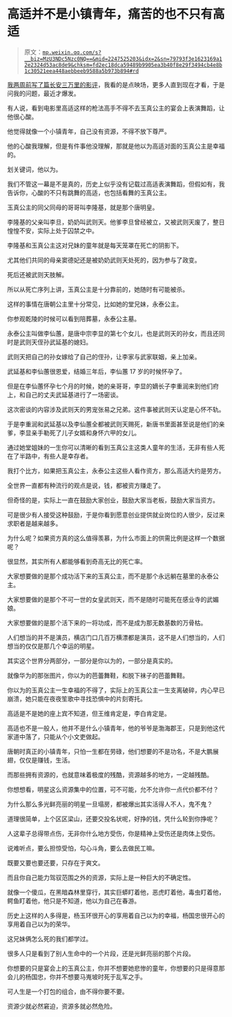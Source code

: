 # 高适并不是小镇青年，痛苦的也不只有高适

> 原文：[`mp.weixin.qq.com/s?__biz=MzU3NDc5Nzc0NQ==&mid=2247525203&idx=2&sn=79793f3e1623169a12e2324d53ac8de9&chksm=fd2ec18dca59489b9905ea3b40f8e29f3494cb4e8b1c30521eea448aebbeeb9588a5b973b894#rd`](http://mp.weixin.qq.com/s?__biz=MzU3NDc5Nzc0NQ==&mid=2247525203&idx=2&sn=79793f3e1623169a12e2324d53ac8de9&chksm=fd2ec18dca59489b9905ea3b40f8e29f3494cb4e8b1c30521eea448aebbeeb9588a5b973b894#rd)

[我两周前写了篇长安三万里的影评](http://mp.weixin.qq.com/s?__biz=MzU0MjYwNDU2Mw==&mid=2247511489&idx=1&sn=8d2440b9a0bff15e86c03a1d022622ab&chksm=fb1ac1bdcc6d48ab37c27a86881fd1d44546d19bf038aa398ae27e448d8b83501413c0cec405&scene=21#wechat_redirect)，我看的是点映场，更多人直到现在才看，于是问我的问题，最近才爆发。 

有人说，看到电影里高适这样的枪法高手不得不去玉真公主的宴会上表演舞蹈，让他很心酸。 

他觉得就像一个小镇青年，自己没有资源，不得不放下尊严。 

他的心酸我理解，但是有件事他没理解，那就是他以为高适对面的玉真公主是幸福的。 

划关键词，他以为。 

我们不管这一幕是不是真的，历史上似乎没有记载过高适表演舞蹈，但假如有，我告诉你，心酸的不只有跳舞的高适，也包括看舞的玉真公主。 

玉真公主的同父同母的哥哥叫李隆基，就是那个唐明皇。 

李隆基的父亲叫李旦，奶奶叫武则天。他爹李旦曾经被立，又被武则天废了，整日惶惶不安，实际上处于囚禁之中。 

李隆基和玉真公主这对兄妹的童年就是每天笼罩在死亡的阴影下。

尤其他们共同的母亲窦德妃还是被奶奶武则天处死的，因为参与了政变。

死后还被武则天肢解。 

所以从死亡序列上讲，玉真公主是十分靠前的，她随时有可能被杀。 

这样的事情在唐朝公主里十分常见，比如她的堂兄妹，永泰公主。

你参观乾陵的时候可以看到陪葬墓，永泰公主墓。

永泰公主叫做李仙蕙，是唐中宗李显的第七个女儿，也是武则天的孙女，而且还同时是武则天侄孙武延基的媳妇。

武则天把自己的孙女嫁给了自己的侄孙，让李家与武家联姻，亲上加亲。 

武延基和李仙蕙很恩爱，结婚三年后，李仙蕙 17 岁的时候怀孕了。 

但是在李仙蕙怀孕七个月的时候，她的亲哥哥，李显的嫡长子李重润来到他们府上，和自己的丈夫武延基进行了一场密谈。

这次密谈的内容涉及武则天的男宠张易之兄弟。这件事被武则天认定是心怀不轨。

于是李重润和武延基以及李仙蕙全都被武则天赐死，新唐书里面甚至说是他们的亲爹，李显亲手勒死了儿子女婿和身怀六甲的女儿。

通过她堂姐妹的一生你可以清晰的看到玉真公主这类人童年的生活，无非有些人死在了半路中，有些人是幸存者。 

我打个比方，如果把玉真公主，永泰公主这些人看作资方，那么高适大约是劳方。 

全世界一直都有种流行的观点是说，钱，都被资方赚走了。

但奇怪的是，实际上一直在鼓励大家创业，鼓励大家当老板，鼓励大家当资方。

可是很少有人接受这种鼓励，于是你看到愿意创业提供就业岗位的人很少，反过来求职者是越来越多。

为什么呢？如果资方真的这么值得羡慕，为什么市面上的供需比例是这样一个数据呢？ 

很显然，其实所有人都能够看到奇高无比的死亡率。 

大家想要做的是那个成功活下来的玉真公主，而不是那个永远躺在墓里的永泰公主。 

大家想要做的是那个不可一世的女皇武则天，而不是随时可能死在感业寺的武媚娘。 

大家想要做的是那个活下来的一将功成，而不是成为那无数基数的万骨枯。 

人们想当的并不是演员，横店门口几百万横漂都是演员，这不是人们想当的，人们想当的仅仅是那几个幸运的明星。 

其实这个世界分两部分，一部分是你以为的，一部分是真实的。 

就像华为的那张图片，你以为的芭蕾舞鞋，和脱下袜子的芭蕾舞鞋。

你以为的玉真公主一生幸福的不得了，实际上的玉真公主一生支离破碎，内心早已崩溃，她只能在夜夜笙歌中寻找恐惧中的片刻寄托。 

高适是不是她的座上宾不知道，但王维肯定是，李白肯定是。 

高适也不是一般人，他并不是什么小镇青年，他的爷爷是渤海郡王，只是到他这代家道中落了，只能从个小文吏做起。

唐朝时真正的小镇青年，只怕一生都在劳碌，他们想要的不是功名，不是大鹏展翅，仅仅是赚钱，生活。

而那些拥有资源的，也就意味着极度的残酷，资源越多的地方，一定越残酷。 

你想想看，明星这么资源集中的位置，可不可能，允不允许你一点代价都不付？

为什么那么多光鲜亮丽的明星一旦塌房，都被爆出其实活得人不人，鬼不鬼？

道理很简单，上个区区梁山，还要交投名状呢，好挣的钱，凭什么轮到你挣呢？ 

人这辈子总得带点伤，无非你什么地方受伤，你是精神上受伤还是肉体上受伤。

说难听点，要么担惊受怕，勾心斗角，要么去做民工嘛。 

既要又要也要还要，只存在于爽文。 

而且你自己能力驾驭范围之外的资源，实际上是一种巨大的不确定性。 

就像一个傻瓜，在黑暗森林里穿行，其实巨蟒盯着他，恶虎盯着他，毒虫盯着他，鳄鱼盯着他，他只是不知道，他以为自己在春游。 

历史上这样的人多得是，杨玉环很开心的享用着自己以为的幸福，杨国忠很开心的享用着自己以为的荣华。 

这兄妹俩怎么死的我们都学过。 

很多人只是看到了别人生命中的一个片段，还是光鲜亮丽的那个片段。

你想要的只是宴会上的玉真公主，你并不想要她悲惨的童年，你想要的只是得意那会儿的杨国忠，你并不想要马嵬坡时死于乱军之手。

可人生是一个打包的组合，由不得你要不要。

资源少就必然窘迫，资源多就必然危险。